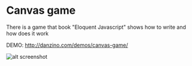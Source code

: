 # Canvas game

There is a game that book "Eloquent Javascript" shows how to write and how does it work

DEMO: http://danzino.com/demos/canvas-game/

![alt screenshot](https://i.imgur.com/kNvL1gs.png)
